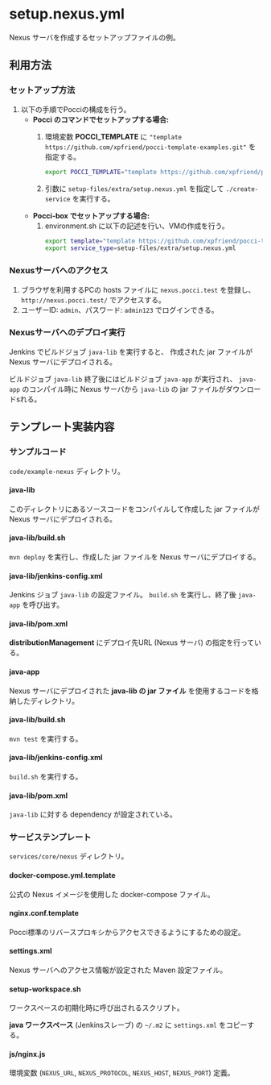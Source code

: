 setup.nexus.yml
================
Nexus サーバを作成するセットアップファイルの例。


利用方法
--------
### セットアップ方法
1.  以下の手順でPocciの構成を行う。
    *   **Pocci のコマンドでセットアップする場合:**
        1.  環境変数 **POCCI_TEMPLATE** に
            `"template https://github.com/xpfriend/pocci-template-examples.git"` を指定する。

            ```bash
            export POCCI_TEMPLATE="template https://github.com/xpfriend/pocci-template-examples.git"
            ```

        1.  引数に `setup-files/extra/setup.nexus.yml` を指定して `./create-service`
            を実行する。
    *   **Pocci-box でセットアップする場合:**
        1.  environment.sh に以下の記述を行い、VMの作成を行う。
            ```bash
            export template="template https://github.com/xpfriend/pocci-template-examples.git"
            export service_type=setup-files/extra/setup.nexus.yml
            ```

### Nexusサーバへのアクセス
1.  ブラウザを利用するPCの hosts ファイルに `nexus.pocci.test` を登録し、
    `http://nexus.pocci.test/` でアクセスする。
1.  ユーザーID: `admin`、パスワード: `admin123` でログインできる。

### Nexusサーバへのデプロイ実行
Jenkins でビルドジョブ `java-lib` を実行すると、
作成された jar ファイルが Nexus サーバにデプロイされる。

ビルドジョブ `java-lib` 終了後にはビルドジョブ `java-app` が実行され、
`java-app` のコンパイル時に Nexus サーバから `java-lib` の
jar ファイルがダウンロードsれる。

テンプレート実装内容
--------------------
### サンプルコード
`code/example-nexus` ディレクトリ。

#### java-lib
このディレクトリにあるソースコードをコンパイルして作成した
jar ファイルが Nexus サーバにデプロイされる。

#### java-lib/build.sh
`mvn deploy` を実行し、作成した jar ファイルを Nexus サーバにデプロイする。

#### java-lib/jenkins-config.xml
Jenkins ジョブ `java-lib` の設定ファイル。
`build.sh` を実行し、終了後 `java-app` を呼び出す。

#### java-lib/pom.xml
**distributionManagement** にデプロイ先URL (Nexus サーバ) の指定を行っている。

#### java-app
Nexus サーバにデプロイされた **java-lib の jar ファイル**
を使用するコードを格納したディレクトリ。

#### java-lib/build.sh
`mvn test` を実行する。

#### java-lib/jenkins-config.xml
`build.sh` を実行する。

#### java-lib/pom.xml
`java-lib` に対する dependency が設定されている。


### サービステンプレート
`services/core/nexus` ディレクトリ。

#### docker-compose.yml.template
公式の Nexus イメージを使用した docker-compose ファイル。

#### nginx.conf.template
Pocci標準のリバースプロキシからアクセスできるようにするための設定。

#### settings.xml
Nexus サーバへのアクセス情報が設定された Maven 設定ファイル。

#### setup-workspace.sh
ワークスペースの初期化時に呼び出されるスクリプト。

**java ワークスペース** (Jenkinsスレーブ) の `~/.m2`
に `settings.xml` をコピーする。

#### js/nginx.js
環境変数
 (`NEXUS_URL`, `NEXUS_PROTOCOL`, `NEXUS_HOST`, `NEXUS_PORT`)
定義。
